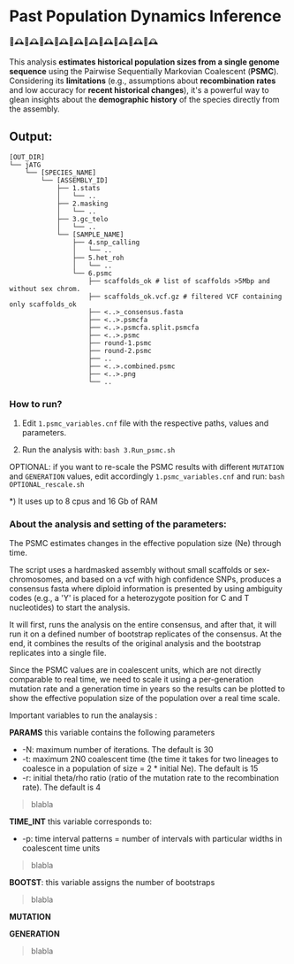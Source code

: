 # Past Population Dynamics Inference
🧬🕰🧬🕰🧬🕰🧬🕰🧬🕰🧬🕰🧬🕰🧬🕰🧬🕰🧬🕰

This analysis **estimates historical population sizes from a single genome sequence** using the Pairwise Sequentially Markovian Coalescent (**PSMC**). Considering its **limitations** (e.g., assumptions about **recombination rates** and low accuracy for **recent historical changes**), it's a powerful way to glean insights about the **demographic history** of the species directly from the assembly.

## Output:
```
[OUT_DIR]
└── jATG
    └── [SPECIES_NAME]
        └── [ASSEMBLY_ID]
            ├── 1.stats
            │   └── ..
            ├── 2.masking
            │   └── ..
            ├── 3.gc_telo
            │   └── ..
            └── [SAMPLE_NAME]
                ├── 4.snp_calling
                │   └── ..
                ├── 5.het_roh
                │   └── ..
                └── 6.psmc
                    ├── scaffolds_ok # list of scaffolds >5Mbp and without sex chrom.
                    ├── scaffolds_ok.vcf.gz # filtered VCF containing only scaffolds_ok
                    ├── <..>_consensus.fasta
                    ├── <..>.psmcfa
                    ├── <..>.psmcfa.split.psmcfa
                    ├── <..>.psmc
                    ├── round-1.psmc
                    ├── round-2.psmc
                    ├── ..
                    ├── <..>.combined.psmc
                    ├── <..>.png
                    └── ..
```

### How to run?

1) Edit `1.psmc_variables.cnf` file with the respective paths, values and parameters.

2) Run the analysis with: `bash 3.Run_psmc.sh`

OPTIONAL: if you want to re-scale the PSMC results with different `MUTATION` and `GENERATION` values, edit accordingly `1.psmc_variables.cnf` and run: `bash OPTIONAL_rescale.sh`

\*) It uses up to 8 cpus and 16 Gb of RAM


### About the analysis and setting of the parameters:

The PSMC estimates changes in the effective population size (Ne) through time.

The script uses a hardmasked assembly without small scaffolds or sex-chromosomes, and based on a vcf with high confidence SNPs, produces a consensus fasta where diploid information is presented by using ambiguity codes (e.g., a 'Y' is placed for a heterozygote position for C and T nucleotides) to start the analysis.

It will first, runs the analysis on the entire consensus, and after that, it will run it on a defined number of bootstrap replicates of the consensus. At the end, it combines the results of the original analysis and the bootstrap replicates into a single file.

Since the PSMC values are in coalescent units, which are not directly comparable to real time, we need to scale it using a per-generation mutation rate and a generation time in years so the results can be plotted to show the effective population size of the population over a real time scale.

Important variables to run the analaysis :

**PARAMS** this variable contains the following parameters
* -N: maximum number of iterations. The default is 30
* -t: maximum 2N0 coalescent time (the time it takes for two lineages to coalesce in a population of size = 2 * initial Ne). The default is 15
* -r: initial theta/rho ratio (ratio of the mutation rate to the recombination rate). The default is 4
> blabla

**TIME_INT** this variable corresponds to:
* -p: time interval patterns = number of intervals with particular widths in coalescent time units
> blabla

**BOOTST**: this variable assigns the number of bootstraps
> blabla

**MUTATION**

**GENERATION**
> blabla

